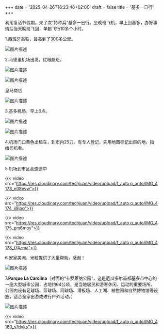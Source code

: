 +++
date = '2025-04-26T16:23:46+02:00'
draft = false
title = '基多一日行'
+++

利用复活节假期，来了次“特种兵”基多一日行。坐晚班飞机，早上到基多，办好事情后当天晚班飞回，单趟飞行10多个小时。
<!--more-->

1.西班牙高铁，最高到了300多公里。

![图片描述](https://res.cloudinary.com/techjuan/image/upload/v1745759752/78327EA8-DDCF-4ADD-A384-9EE7D89270FE_ossqcs.jpg)

2.马德里机场出发，红眼航班。

![图片描述](https://res.cloudinary.com/techjuan/image/upload/v1745759875/499847D5-10B1-4736-B757-880A193F898C_k7qjto.jpg)

![图片描述](https://res.cloudinary.com/techjuan/image/upload/v1745760035/40E28E97-7C62-4126-89D5-2E53DC95445D_n0ptxe.jpg)

皇马商店

![图片描述](https://res.cloudinary.com/techjuan/image/upload/v1745760090/8C5E9466-7D0C-4B07-8120-DAB0FB6FC4F1_yolljb.jpg)

3.基多机场，早上6点。

![图片描述](https://res.cloudinary.com/techjuan/image/upload/v1745760398/IMG_4171_iylqpx.jpg)

![图片描述](https://res.cloudinary.com/techjuan/image/upload/v1745760431/IMG_4172_nznsmt.jpg)

4.机场门口黄色出租车，到市内25刀。有专人登记，先用地图标记出目的地，指给司机看。

![图片描述](https://res.cloudinary.com/techjuan/image/upload/v1745759136/9ae0b61cd87087503b6f85e1f8e31a3b_qtvwzq.jpg)

5.机场到市区高速途中

{{< video src="https://res.cloudinary.com/techjuan/video/upload/f_auto,q_auto/IMG_4173_n08evw">}}

{{< video src="https://res.cloudinary.com/techjuan/video/upload/f_auto,q_auto/IMG_4174_ii9jpg">}}

{{< video src="https://res.cloudinary.com/techjuan/video/upload/f_auto,q_auto/IMG_4175_pm6moy">}}

{{< video src="https://res.cloudinary.com/techjuan/video/upload/f_auto,q_auto/IMG_4178_t74zma">}}

6.安家美洲，米粒提供了大量帮助，感谢！

![图片描述](https://res.cloudinary.com/techjuan/image/upload/v1745761288/B8D5D7A8-9AE3-469A-A493-D3DC8398D648_dhsnbu.jpg)

7.**Parque La Carolina**（对面的“卡罗莱纳公园”，这是厄瓜多尔首都基多市中心的一座大型城市公园，​占地约64公顷，​是当地居民和游客休闲、运动的重要场所。​公园内设有足球场、篮球场、网球场、滑板场、人工湖、植物园和自然博物馆等设施，​适合全家出游或进行户外活动。）

![图片描述](https://res.cloudinary.com/techjuan/image/upload/v1745761990/928FABCF-9431-44CE-9923-DBB3301F0DC2_o5pmuq.jpg)

{{< video src="https://res.cloudinary.com/techjuan/video/upload/f_auto,q_auto/IMG_4180_s7dvks">}}

